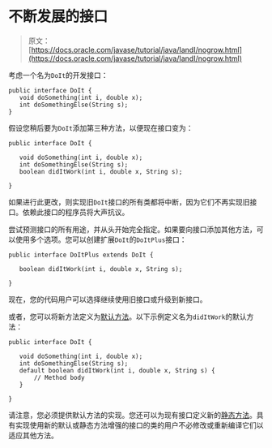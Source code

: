 # 不断发展的接口

> 原文： [https://docs.oracle.com/javase/tutorial/java/IandI/nogrow.html](https://docs.oracle.com/javase/tutorial/java/IandI/nogrow.html)

考虑一个名为`DoIt`的开发接口：

```
public interface DoIt {
   void doSomething(int i, double x);
   int doSomethingElse(String s);
}

```

假设您稍后要为`DoIt`添加第三种方法，以便现在接口变为：

```
public interface DoIt {

   void doSomething(int i, double x);
   int doSomethingElse(String s);
   boolean didItWork(int i, double x, String s);

}

```

如果进行此更改，则实现旧`DoIt`接口的所有类都将中断，因为它们不再实现旧接口。依赖此接口的程序员将大声抗议。

尝试预测接口的所有用途，并从头开始完全指定。如果要向接口添加其他方法，可以使用多个选项。您可以创建扩展`DoIt`的`DoItPlus`接口：

```
public interface DoItPlus extends DoIt {

   boolean didItWork(int i, double x, String s);

}

```

现在，您的代码用户可以选择继续使用旧接口或升级到新接口。

或者，您可以将新方法定义为[默认方法](../../java/IandI/defaultmethods.html)。以下示例定义名为`didItWork`的默认方法：

```
public interface DoIt {

   void doSomething(int i, double x);
   int doSomethingElse(String s);
   default boolean didItWork(int i, double x, String s) {
       // Method body 
   }

}

```

请注意，您必须提供默认方法的实现。您还可以为现有接口定义新的[静态方法](../../java/IandI/defaultmethods.html#static)。具有实现使用新的默认或静态方法增强的接口的类的用户不必修改或重新编译它们以适应其他方法。